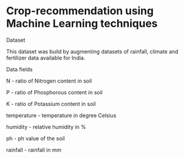 # Crop-recommendation using Machine Learning techniques

Dataset

This dataset was build by augmenting datasets of rainfall, climate and fertilizer data available for India.

Data fields

N - ratio of Nitrogen content in soil

P - ratio of Phosphorous content in soil

K - ratio of Potassium content in soil

temperature - temperature in degree Celsius

humidity - relative humidity in %

ph - ph value of the soil

rainfall - rainfall in mm
